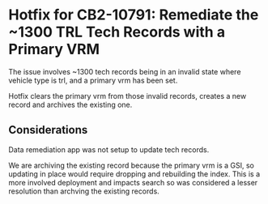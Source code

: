 # Hotfix for CB2-10791: Remediate the ~1300 TRL Tech Records with a Primary VRM

The issue involves ~1300 tech records being in an invalid state where vehicle type is trl, and a primary vrm
has been set.

Hotfix clears the primary vrm from those invalid records, creates a new record and archives the existing one.

## Considerations

Data remediation app was not setup to update tech records.

We are archiving the existing record because the primary vrm is a GSI, so updating in place would require
dropping and rebuilding the index. This is a more involved deployment and impacts search so was considered a lesser
resolution than archving the existing records.
